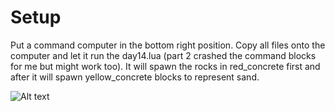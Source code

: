 # Setup
Put a command computer in the bottom right position. Copy all files onto the computer and let it run the day14.lua (part 2 crashed the command blocks for me but might work too). It will spawn the rocks in red_concrete first and after it will spawn yellow_concrete blocks to represent sand.

![Alt text](./day14.gif "Turtles!")